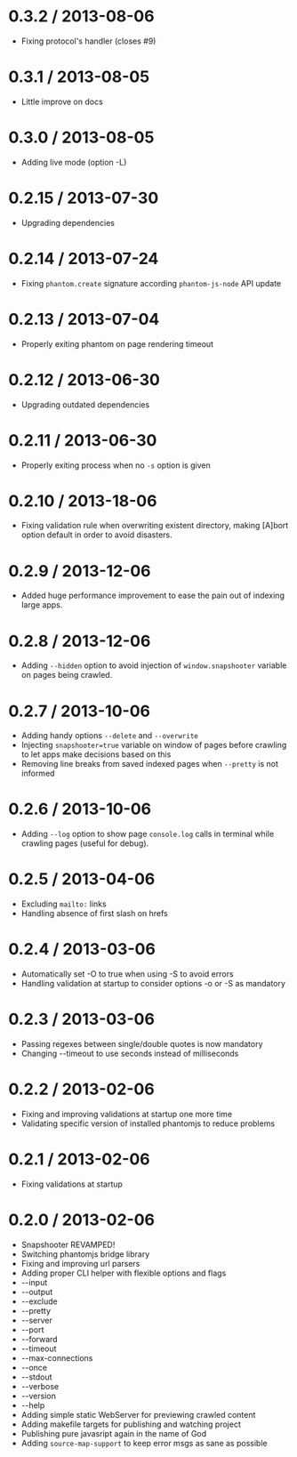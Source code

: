 0.3.2 / 2013-08-06
===================
 * Fixing protocol's handler (closes #9) 

0.3.1 / 2013-08-05
===================
 * Little improve on docs

0.3.0 / 2013-08-05
===================
 * Adding live mode (option -L)

0.2.15 / 2013-07-30
===================
 * Upgrading dependencies

0.2.14 / 2013-07-24
===================
 * Fixing `phantom.create` signature according `phantom-js-node` API update

0.2.13 / 2013-07-04
===================
 * Properly exiting phantom on page rendering timeout

0.2.12 / 2013-06-30
===================
 * Upgrading outdated dependencies

0.2.11 / 2013-06-30
===================
 * Properly exiting process when no `-s` option is given

0.2.10 / 2013-18-06
===================
 * Fixing validation rule when overwriting existent directory, making [A]bort
 option default in order to avoid disasters.

0.2.9 / 2013-12-06
===================
 * Added huge performance improvement to ease the pain out of indexing large
 apps.

0.2.8 / 2013-12-06
===================
 * Adding `--hidden` option to avoid injection of `window.snapshooter` variable
 on pages being crawled.

0.2.7 / 2013-10-06
===================
 * Adding handy options `--delete` and `--overwrite`
 * Injecting `snapshooter=true` variable on window of pages before crawling to
 let apps make decisions based on this
 * Removing line breaks from saved indexed pages when `--pretty` is not informed

0.2.6 / 2013-10-06
===================
 * Adding `--log` option to show page `console.log` calls in terminal while
 crawling pages (useful for debug).

0.2.5 / 2013-04-06
===================
 * Excluding `mailto:` links
 * Handling absence of first slash on hrefs

0.2.4 / 2013-03-06
===================
 * Automatically set -O to true when using -S to avoid errors
 * Handling validation at startup to consider options -o or -S as mandatory 

0.2.3 / 2013-03-06
===================
 * Passing regexes between single/double quotes is now mandatory
 * Changing --timeout to use seconds instead of milliseconds

0.2.2 / 2013-02-06
===================
 * Fixing and improving validations at startup one more time
 * Validating specific version of installed phantomjs to reduce problems

0.2.1 / 2013-02-06
===================
 * Fixing validations at startup

0.2.0 / 2013-02-06
===================
 * Snapshooter REVAMPED!
 * Switching phantomjs bridge library
 * Fixing and improving url parsers
 * Adding proper CLI helper with flexible options and flags
  * --input
  * --output
  * --exclude
  * --pretty
  * --server
  * --port
  * --forward
  * --timeout
  * --max-connections
  * --once
  * --stdout
  * --verbose
  * --version
  * --help
 * Adding simple static WebServer for previewing crawled content
 * Adding makefile targets for publishing and watching project
 * Publishing pure javasript again in the name of God
 * Adding `source-map-support` to keep error msgs as sane as possible